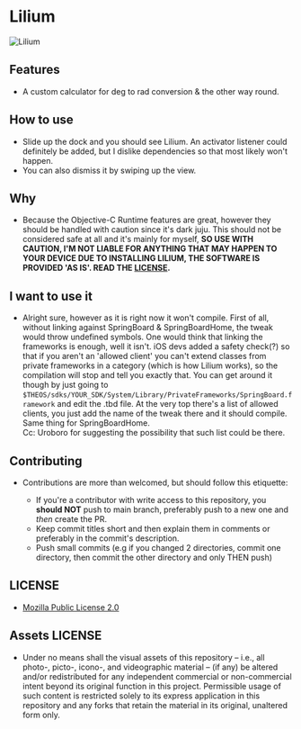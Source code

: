 # Lilium

![Lilium](https://raw.githubusercontent.com/Luki120/luki120.github.io/master/assets/Misc/Lilium.png)

## Features

* A custom calculator for deg to rad conversion & the other way round.

## How to use

* Slide up the dock and you should see Lilium. An activator listener could definitely be added, but I dislike dependencies so that most likely won't happen.
* You can also dismiss it by swiping up the view.

## Why

* Because the Objective-C Runtime features are great, however they should be handled with caution since it's dark juju. This should not be considered safe at all and it's mainly for myself, **SO USE WITH CAUTION, I'M NOT LIABLE FOR ANYTHING THAT MAY HAPPEN TO YOUR DEVICE DUE TO INSTALLING LILIUM, THE SOFTWARE IS PROVIDED 'AS IS'. READ THE [LICENSE](#license).**

## I want to use it

* Alright sure, however as it is right now it won't compile. First of all, without linking against SpringBoard & SpringBoardHome, the tweak would throw undefined symbols. One would think that linking the frameworks is enough, well it isn't. iOS devs added a safety check(?) so that if you aren't an 'allowed client' you can't extend classes from private frameworks in a category (which is how Lilium works), so the compilation will stop and tell you exactly that. You can get around it though by just going to `$THEOS/sdks/YOUR_SDK/System/Library/PrivateFrameworks/SpringBoard.framework` and edit the .tbd file. At the very top there's a list of allowed clients, you just add the name of the tweak there and it should compile. Same thing for SpringBoardHome.<br>
Cc: Uroboro for suggesting the possibility that such list could be there.

## Contributing

* Contributions are more than welcomed, but should follow this etiquette:

	* If you're a contributor with write access to this repository, you **should NOT** push to main branch, preferably push to a new one and *then* create the PR.
	* Keep commit titles short and then explain them in comments or preferably in the commit's description.
	* Push small commits (e.g if you changed 2 directories, commit one directory, then commit the other directory and only THEN push)

## LICENSE

* [Mozilla Public License 2.0](https://www.mozilla.org/en-US/MPL/2.0/)

## Assets LICENSE

* Under no means shall the visual assets of this repository – i.e., all photo-, picto-, icono-, and videographic material – (if any) be altered and/or redistributed for any independent commercial or non-commercial intent beyond its original function in this project. Permissible usage of such content is restricted solely to its express application in this repository and any forks that retain the material in its original, unaltered form only.
